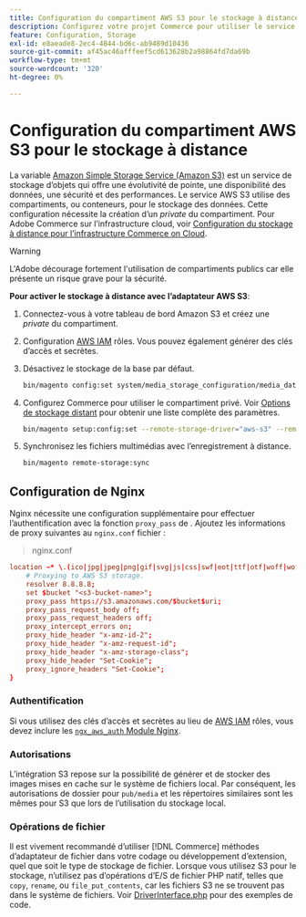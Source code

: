 ```yaml
---
title: Configuration du compartiment AWS S3 pour le stockage à distance
description: Configurez votre projet Commerce pour utiliser le service de stockage AWS S3 pour le stockage à distance.
feature: Configuration, Storage
exl-id: e8aeade8-2ec4-4844-bd6c-ab9489d10436
source-git-commit: af45ac46afffeef5cd613628b2a98864fd7da69b
workflow-type: tm+mt
source-wordcount: '320'
ht-degree: 0%

---
```


# Configuration du compartiment AWS S3 pour le stockage à distance

La variable [Amazon Simple Storage Service (Amazon S3)][AWS S3] est un service de stockage d’objets qui offre une évolutivité de pointe, une disponibilité des données, une sécurité et des performances. Le service AWS S3 utilise des compartiments, ou conteneurs, pour le stockage des données. Cette configuration nécessite la création d’un _private_ du compartiment. Pour Adobe Commerce sur l’infrastructure cloud, voir [Configuration du stockage à distance pour l’infrastructure Commerce on Cloud](cloud-support.md).

>[!WARNING]
>
>L&#39;Adobe décourage fortement l&#39;utilisation de compartiments publics car elle présente un risque grave pour la sécurité.

**Pour activer le stockage à distance avec l’adaptateur AWS S3**:

1. Connectez-vous à votre tableau de bord Amazon S3 et créez une _private_ du compartiment.

1. Configuration [AWS IAM] rôles. Vous pouvez également générer des clés d’accès et secrètes.

1. Désactivez le stockage de la base par défaut.

   ```bash
   bin/magento config:set system/media_storage_configuration/media_database 0
   ```

1. Configurez Commerce pour utiliser le compartiment privé. Voir [Options de stockage distant](remote-storage.md#remote-storage-options) pour obtenir une liste complète des paramètres.

   ```bash
   bin/magento setup:config:set --remote-storage-driver="aws-s3" --remote-storage-bucket="<bucket-name>" --remote-storage-region="<region-name>" --remote-storage-prefix="<optional-prefix>" --remote-storage-key=<optional-access-key> --remote-storage-secret=<optional-secret-key> -n
   ```

1. Synchronisez les fichiers multimédias avec l’enregistrement à distance.

   ```bash
   bin/magento remote-storage:sync
   ```

## Configuration de Nginx

Nginx nécessite une configuration supplémentaire pour effectuer l’authentification avec la fonction `proxy_pass` de . Ajoutez les informations de proxy suivantes au `nginx.conf` fichier :

>nginx.conf

```conf
location ~* \.(ico|jpg|jpeg|png|gif|svg|js|css|swf|eot|ttf|otf|woff|woff2)$ {
    # Proxying to AWS S3 storage.
    resolver 8.8.8.8;
    set $bucket "<s3-bucket-name>";
    proxy_pass https://s3.amazonaws.com/$bucket$uri;
    proxy_pass_request_body off;
    proxy_pass_request_headers off;
    proxy_intercept_errors on;
    proxy_hide_header "x-amz-id-2";
    proxy_hide_header "x-amz-request-id";
    proxy_hide_header "x-amz-storage-class";
    proxy_hide_header "Set-Cookie";
    proxy_ignore_headers "Set-Cookie";
}
```

### Authentification

Si vous utilisez des clés d’accès et secrètes au lieu de [AWS IAM] rôles, vous devez inclure les [`ngx_aws_auth` Module Nginx][ngx repo].

### Autorisations

L’intégration S3 repose sur la possibilité de générer et de stocker des images mises en cache sur le système de fichiers local. Par conséquent, les autorisations de dossier pour `pub/media` et les répertoires similaires sont les mêmes pour S3 que lors de l’utilisation du stockage local.

### Opérations de fichier

Il est vivement recommandé d’utiliser [!DNL Commerce] méthodes d’adaptateur de fichier dans votre codage ou développement d’extension, quel que soit le type de stockage de fichier. Lorsque vous utilisez S3 pour le stockage, n’utilisez pas d’opérations d’E/S de fichier PHP natif, telles que `copy`, `rename`, ou `file_put_contents`, car les fichiers S3 ne se trouvent pas dans le système de fichiers. Voir [DriverInterface.php](https://github.com/magento/magento2/blob/2.4-develop/lib/internal/Magento/Framework/Filesystem/DriverInterface.php#L18) pour des exemples de code.

<!-- link definitions -->

[AWS S3]: https://aws.amazon.com/s3
[AWS IAM]: https://aws.amazon.com/iam/
[ngx repo]: https://github.com/anomalizer/ngx_aws_auth
